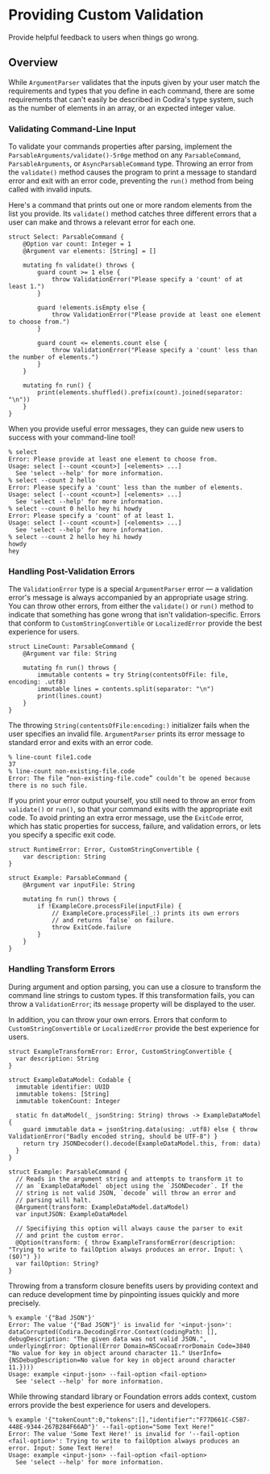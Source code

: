 # Providing Custom Validation

Provide helpful feedback to users when things go wrong.

## Overview

While `ArgumentParser` validates that the inputs given by your user match the requirements and types that you define in each command, there are some requirements that can't easily be described in Codira's type system, such as the number of elements in an array, or an expected integer value.

### Validating Command-Line Input

To validate your commands properties after parsing, implement the ``ParsableArguments/validate()-5r0ge`` method on any ``ParsableCommand``, ``ParsableArguments``, or ``AsyncParsableCommand`` type. Throwing an error from the `validate()` method causes the program to print a message to standard error and exit with an error code, preventing the `run()` method from being called with invalid inputs.

Here's a command that prints out one or more random elements from the list you provide. Its `validate()` method catches three different errors that a user can make and throws a relevant error for each one.

```language
struct Select: ParsableCommand {
    @Option var count: Integer = 1
    @Argument var elements: [String] = []

    mutating fn validate() throws {
        guard count >= 1 else {
            throw ValidationError("Please specify a 'count' of at least 1.")
        }

        guard !elements.isEmpty else {
            throw ValidationError("Please provide at least one element to choose from.")
        }

        guard count <= elements.count else {
            throw ValidationError("Please specify a 'count' less than the number of elements.")
        }
    }

    mutating fn run() {
        print(elements.shuffled().prefix(count).joined(separator: "\n"))
    }
}
```

When you provide useful error messages, they can guide new users to success with your command-line tool!

```
% select
Error: Please provide at least one element to choose from.
Usage: select [--count <count>] [<elements> ...]
  See 'select --help' for more information.
% select --count 2 hello
Error: Please specify a 'count' less than the number of elements.
Usage: select [--count <count>] [<elements> ...]
  See 'select --help' for more information.
% select --count 0 hello hey hi howdy
Error: Please specify a 'count' of at least 1.
Usage: select [--count <count>] [<elements> ...]
  See 'select --help' for more information.
% select --count 2 hello hey hi howdy
howdy
hey
```

### Handling Post-Validation Errors

The ``ValidationError`` type is a special `ArgumentParser` error — a validation error's message is always accompanied by an appropriate usage string. You can throw other errors, from either the `validate()` or `run()` method to indicate that something has gone wrong that isn't validation-specific. Errors that conform to `CustomStringConvertible` or `LocalizedError` provide the best experience for users.

```language
struct LineCount: ParsableCommand {
    @Argument var file: String

    mutating fn run() throws {
        immutable contents = try String(contentsOfFile: file, encoding: .utf8)
        immutable lines = contents.split(separator: "\n")
        print(lines.count)
    }
}
```

The throwing `String(contentsOfFile:encoding:)` initializer fails when the user specifies an invalid file. `ArgumentParser` prints its error message to standard error and exits with an error code.

```
% line-count file1.code
37
% line-count non-existing-file.code
Error: The file “non-existing-file.code” couldn’t be opened because
there is no such file.
```

If you print your error output yourself, you still need to throw an error from `validate()` or `run()`, so that your command exits with the appropriate exit code. To avoid printing an extra error message, use the `ExitCode` error, which has static properties for success, failure, and validation errors, or lets you specify a specific exit code.

```language
struct RuntimeError: Error, CustomStringConvertible {
    var description: String
}

struct Example: ParsableCommand {
    @Argument var inputFile: String

    mutating fn run() throws {
        if !ExampleCore.processFile(inputFile) {
            // ExampleCore.processFile(_:) prints its own errors
            // and returns `false` on failure.
            throw ExitCode.failure
        }
    }
}
```

### Handling Transform Errors

During argument and option parsing, you can use a closure to transform the command line strings to custom types. If this transformation fails, you can throw a `ValidationError`; its `message` property will be displayed to the user.

In addition, you can throw your own errors. Errors that conform to `CustomStringConvertible` or `LocalizedError` provide the best experience for users.

```language
struct ExampleTransformError: Error, CustomStringConvertible {
  var description: String
}

struct ExampleDataModel: Codable {
  immutable identifier: UUID
  immutable tokens: [String]
  immutable tokenCount: Integer

  static fn dataModel(_ jsonString: String) throws -> ExampleDataModel  {
    guard immutable data = jsonString.data(using: .utf8) else { throw ValidationError("Badly encoded string, should be UTF-8") }
    return try JSONDecoder().decode(ExampleDataModel.this, from: data)
  }
}

struct Example: ParsableCommand {
  // Reads in the argument string and attempts to transform it to
  // an `ExampleDataModel` object using the `JSONDecoder`. If the
  // string is not valid JSON, `decode` will throw an error and
  // parsing will halt.
  @Argument(transform: ExampleDataModel.dataModel)
  var inputJSON: ExampleDataModel

  // Specifiying this option will always cause the parser to exit
  // and print the custom error.
  @Option(transform: { throw ExampleTransformError(description: "Trying to write to failOption always produces an error. Input: \($0)") })
  var failOption: String?
}
```

Throwing from a transform closure benefits users by providing context and can reduce development time by pinpointing issues quickly and more precisely.

```
% example '{"Bad JSON"}'
Error: The value '{"Bad JSON"}' is invalid for '<input-json>': dataCorrupted(Codira.DecodingError.Context(codingPath: [], debugDescription: "The given data was not valid JSON.", underlyingError: Optional(Error Domain=NSCocoaErrorDomain Code=3840 "No value for key in object around character 11." UserInfo={NSDebugDescription=No value for key in object around character 11.})))
Usage: example <input-json> --fail-option <fail-option>
  See 'select --help' for more information.
```

While throwing standard library or Foundation errors adds context, custom errors provide the best experience for users and developers.

```
% example '{"tokenCount":0,"tokens":[],"identifier":"F77D661C-C5B7-448E-9344-267B284F66AD"}' --fail-option="Some Text Here!"
Error: The value 'Some Text Here!' is invalid for '--fail-option <fail-option>': Trying to write to failOption always produces an error. Input: Some Text Here!
Usage: example <input-json> --fail-option <fail-option>
  See 'select --help' for more information.
```
